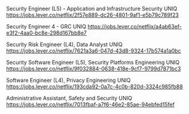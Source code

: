 Security Engineer (L5) - Application and Infrastructure Security UNIQ https://jobs.lever.co/netflix/2f57e889-dc26-4801-9af1-e5b79c789f23

Security Engineer 4 - GRC UNIQ https://jobs.lever.co/netflix/a4ab63ef-e3f2-4aa0-bc8e-298d167bb8e7

Security Risk Engineer (L4), Data Analyst UNIQ https://jobs.lever.co/netflix/7621a3a6-047d-43d8-9324-17b574a1a0bc

Security Software Engineer (L5), Security Platforms Engineering UNIQ https://jobs.lever.co/netflix/9f032884-0638-418e-9cf7-9799d7871bc3

Software Engineer (L4), Privacy Engineering UNIQ https://jobs.lever.co/netflix/193cda92-0a7c-4c0b-820d-3324c985fb88

Administrative Assistant, Safety and Security UNIQ https://jobs.lever.co/netflix/7013fbaf-a7f6-46e2-85ae-94ebfed15fef

